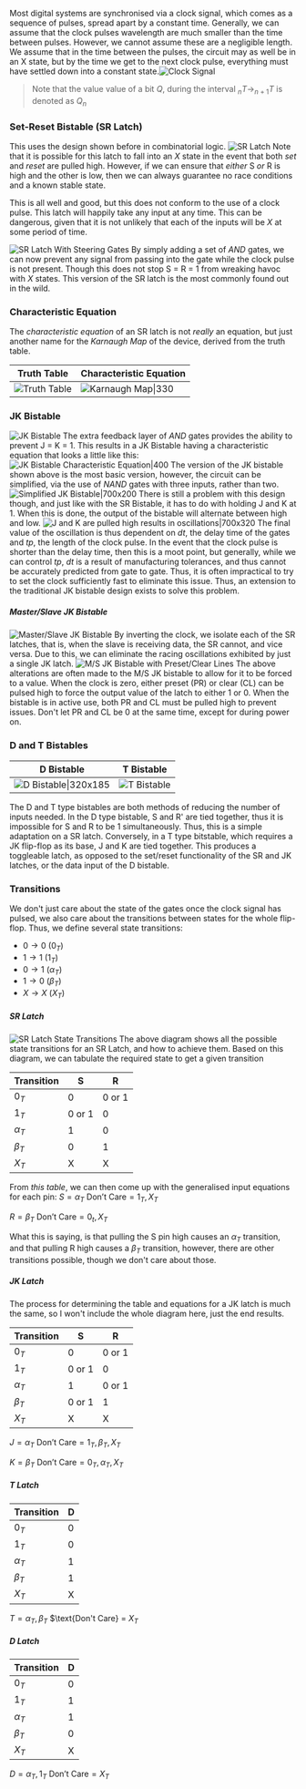 Most digital systems are synchronised via a clock signal, which comes as a sequence of pulses, spread apart by a constant time. Generally, we can assume that the clock pulses wavelength are much smaller than the time between pulses. However, we cannot assume these are a negligible length. We assume that in the time between the pulses, the circuit may as well be in an X state, but by the time we get to the next clock pulse, everything must have settled down into a constant state.![Clock Signal](images/Sequential%20Logic%20-%20Clock%20Signal.png)
> Note that the value value of a bit $Q$, during the interval $_nT \rightarrow _{n+1}T$ is denoted as $Q_n$
### Set-Reset Bistable (SR Latch)
This uses the design shown before in combinatorial logic.
![SR Latch](images/Sequential%20Logic%20-%20SR%20Latch.png)
Note that it is possible for this latch to fall into an $X$ state in the event that both *set* and *reset* are pulled high. However, if we can ensure that *either* S *or* R is high and the other is low, then we can always guarantee no race conditions and a known stable state.

This is all well and good, but this does not conform to the use of a clock pulse. This latch will happily take any input at any time. This can be dangerous, given that it is not unlikely that each of the inputs will be $X$ at some period of time.

![SR Latch With Steering Gates](images/Sequential%20Logic%20-%20SR%20Latch%20With%20Clock.png)
By simply adding a set of $AND$ gates, we can now prevent any signal from passing into the gate while the clock pulse is not present. Though this does not stop S = R = 1 from wreaking havoc with $X$ states. This version of the SR latch is the most commonly found out in the wild.
### Characteristic Equation
The *characteristic equation* of an SR latch is not *really* an equation, but just another name for the *Karnaugh Map* of the device, derived from the truth table.

| Truth Table                                                                    | Characteristic Equation                                                                          |
| ------------------------------------------------------------------------------ | ------------------------------------------------------------------------------------------------ |
| ![Truth Table](images/Sequential%20Logic%20-%20SR%20Latch%20Truth%20Table.png) | ![Karnaugh Map\|330](images/Sequential%20Logic%20-%20SR%20Latch%20Characteristic%20Equation.png) |
### JK Bistable
![JK Bistable](images/Sequential%20Logic%20-%20JK%20Bistable.png)
The extra feedback layer of $AND$ gates provides the ability to prevent J = K = 1. 
This results in a JK Bistable having a characteristic equation that looks a little like this: ![JK Bistable Characteristic Equation|400](images/Sequential%20Logic%20-%20JK%20Bistable%20Characteristic%20Equation.png)
The version of the JK bistable shown above is the most basic version, however, the circuit can be simplified, via the use of $NAND$ gates with three inputs, rather than two.
![Simplified JK Bistable|700x200](images/Sequential%20Logic%20-%20Simplified%20JK%20Bistable.png)
There is still a problem with this design though, and just like with the SR Bistable, it has to do with holding J and K at 1. When this is done, the output of the bistable will alternate between high and low. 
![J and K are pulled high results in oscillations|700x320](images/Sequential%20Logic%20-%20JK%20Bistable%20Oscillation%20Mode.png)
The final value of the oscillation is thus dependent on $dt$, the delay time of the gates and $tp$, the length of the clock pulse. In the event that the clock pulse is shorter than the delay time, then this is a moot point, but generally, while we can control $tp$, $dt$ is a result of manufacturing tolerances, and thus cannot be accurately predicted from gate to gate. Thus, it is often impractical to try to set the clock sufficiently fast to eliminate this issue. Thus, an extension to the traditional JK bistable design exists to solve this problem.
##### Master/Slave JK Bistable
![Master/Slave JK Bistable](images/Sequential%20Logic%20-%20Master-Slave%20JK%20Bistable.png)
By inverting the clock, we isolate each of the SR latches, that is, when the slave is receiving data, the SR cannot, and vice versa. Due to this, we can eliminate the racing oscillations exhibited by just a single JK latch. 
![M/S JK Bistable with Preset/Clear Lines](images/Master-Slave%20JK%20Bistable%20with%20Preset-Clear%20Lines.png)
The above alterations are often made to the M/S JK bistable to allow for it to be forced to a value. When the clock is zero, either preset (PR) or clear (CL) can be pulsed high to force the output value of the latch to either 1 or 0. When the bistable is in active use, both PR and CL must be pulled high to prevent issues. Don't let PR and CL be 0 at the same time, except for during power on.
### D and T Bistables
| D Bistable                                                               | T Bistable                                                          |
| ------------------------------------------------------------------------ | ------------------------------------------------------------------- |
| ![D Bistable\|320x185](images/Sequential%20Logic%20-%20D%20Bistable.png) | ![T Bistable](images/Sequential%20Logic%20-%20T%20Type%20Latch.png) |
The D and T type bistables are both methods of reducing the number of inputs needed. In the D type bistable, S and R' are tied together, thus it is impossible for S and R to be 1 simultaneously. Thus, this is a simple adaptation on a SR latch. Conversely, in a T type bitstable, which requires a JK flip-flop as its base, J and K are tied together. This produces a toggleable latch, as opposed to the set/reset functionality of the SR and JK latches, or the data input of the D bistable.
### Transitions
We don't just care about the state of the gates once the clock signal has pulsed, we also care about the transitions between states for the whole flip-flop. Thus, we define several state transitions:
- $0\rightarrow 0$ ($0_T$)
- $1\rightarrow 1$ ($1_T$)
- $0\rightarrow 1$ ($\alpha_T$)
- $1\rightarrow 0$ ($\beta_T$)
- $X\rightarrow X$ ($X_T$)
##### SR Latch
![SR Latch State Transitions](images/Sequential%20Logic%20-%20SR%20Latch%20State%20Transitions.png)
The above diagram shows all the possible state transitions for an SR Latch, and how to achieve them. Based on this diagram, we can tabulate the required state to get a given transition

| Transition | S      | R      |
| ---------- | ------ | ------ |
| $0_T$      | 0      | 0 or 1 |
| $1_T$      | 0 or 1 | 0      |
| $\alpha_T$ | 1      | 0      |
| $\beta_T$  | 0      | 1      |
| $X_T$      | X      | X      |
From *this table*, we can then come up with the generalised input equations for each pin:
$S = \alpha_T$
$\text{Don't Care} = 1_T, X_T$

$R = \beta_T$
$\text{Don't Care} = 0_t,X_T$

What this is saying, is that pulling the S pin high causes an $\alpha_T$ transition, and that pulling R high causes a $\beta_T$ transition, however, there are other transitions possible, though we don't care about those.

##### JK Latch
The process for determining the table and equations for a JK latch is much the same, so I won't include the whole diagram here, just the end results.

| Transition | S      | R      |
| ---------- | ------ | ------ |
| $0_T$      | 0      | 0 or 1 |
| $1_T$      | 0 or 1 | 0      |
| $\alpha_T$ | 1      | 0 or 1 |
| $\beta_T$  | 0 or 1 | 1      |
| $X_T$      | X      | X      |
$J = \alpha_T$
$\text{Don't Care} = 1_T, \beta_T, X_T$

$K = \beta_T$
$\text{Don't Care} = 0_T, \alpha_T, X_T$
##### T Latch

| Transition | D   |
| ---------- | --- |
| $0_T$      | 0   |
| $1_T$      | 0   |
| $\alpha_T$ | 1   |
| $\beta_T$  | 1   |
| $X_T$      | X   |
$T = \alpha_T, \beta_T$
$\text{Don't Care} = $X_T$
##### D Latch

| Transition | D   |
| ---------- | --- |
| $0_T$      | 0   |
| $1_T$      | 1   |
| $\alpha_T$ | 1   |
| $\beta_T$  | 0   |
| $X_T$      | X   |
$D = \alpha_T, 1_T$
$\text{Don't Care} = X_T$
